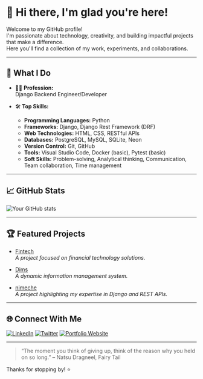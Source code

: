 # 👋 Hi there, I'm glad you're here!

Welcome to my GitHub profile!  
I'm passionate about technology, creativity, and building impactful projects that make a difference.  
Here you'll find a collection of my work, experiments, and collaborations.

---

## 🚀 What I Do

- 🧑‍💻 **Profession:**  
  Django Backend Engineer/Developer

- 🛠️ **Top Skills:**  
  - **Programming Languages:** Python  
  - **Frameworks:** Django, Django Rest Framework (DRF)  
  - **Web Technologies:** HTML, CSS, RESTful APIs  
  - **Databases:** PostgreSQL, MySQL, SQLite, Neon  
  - **Version Control:** Git, GitHub  
  - **Tools:** Visual Studio Code, Docker (basic), Pytest (basic)  
  - **Soft Skills:** Problem-solving, Analytical thinking, Communication, Team collaboration, Time management

---

## 📈 GitHub Stats

![Your GitHub stats](https://github-readme-stats.vercel.app/api?username=giusmahnn&show_icons=true&hide_title=true&count_private=true&theme=github_dark)

---

## 🏆 Featured Projects

- [Fintech](#)  
  *A project focused on financial technology solutions.*

- [Dims](#)  
  *A dynamic information management system.*

- [nimeche](#)  
  *A project highlighting my expertise in Django and REST APIs.*

---

## 🌐 Connect With Me

[![LinkedIn](https://img.shields.io/badge/-LinkedIn-blue?logo=linkedin&logoColor=white)](https://www.linkedin.com/in/remigius-mgbeme/)
[![Twitter](https://img.shields.io/badge/-Twitter-1DA1F2?logo=twitter&logoColor=white)](https://x.com/RemigiusMgbeme)
[![Portfolio Website](https://img.shields.io/badge/-Portfolio-000?logo=windows&logoColor=white)](your-portfolio-url)

---

> “The moment you think of giving up, think of the reason why you held on so long.” – Natsu Dragneel, Fairy Tail

Thanks for stopping by! ⭐️
